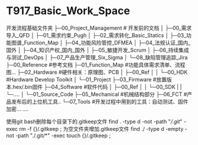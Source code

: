 # T917_Basic_Work_Space
开发流程基础文件夹
├─00_Project_Management			# 开发前的文档
│  ├─00_需求导入_QFD
│  ├─01_需求约束_Pugh
│  ├─02_需求转化_Basic_Statics
│  ├─03_功能图谱_Function_Map
│  ├─04_功能风险管控_DFMEA
│  ├─04_法规认证_国内_国外
│  ├─04_知识产权_国内_国外
│  ├─05_敏捷开发_Scrum
│  ├─06_持续集成与测试_DevOps
│  ├─07_产品生产管理_Six_Sigma
│  └─08_缺陷管理追踪_Jira
├─00_Reference					#参考文档
├─01_Function_Map				#功能具体需求清单、流程图...
├─02_Hardware					#硬件相关：原理图、PCB
│  ├─00_Ref
│  │  └─00_HDK					#Hardware Develop Toolkit
│  └─01_Project
├─03_Firmware					#放置版本.hex/.bin固件
├─04_Software					#软件代码
│  ├─00_Ref
│  │  └─00_SDK
|  |  └─....
│  └─01_Source_Code
├─05_Mechanical					#机械结构部分
├─06_FCT						#产品发布后的上位机工具..
└─07_Tools						#开发过程中用到的工具：自动测试、固件加密...
....

使用git bash删除每个目录下的.gitkeep文件
find . -type d -not -path "*/.git*" -exec rm -f {}/.gitkeep \;
为空文件夹增加.gitkeep文件
find ./ -type d -empty -not -path "./.git/*" -exec touch {}/.gitkeep \;
